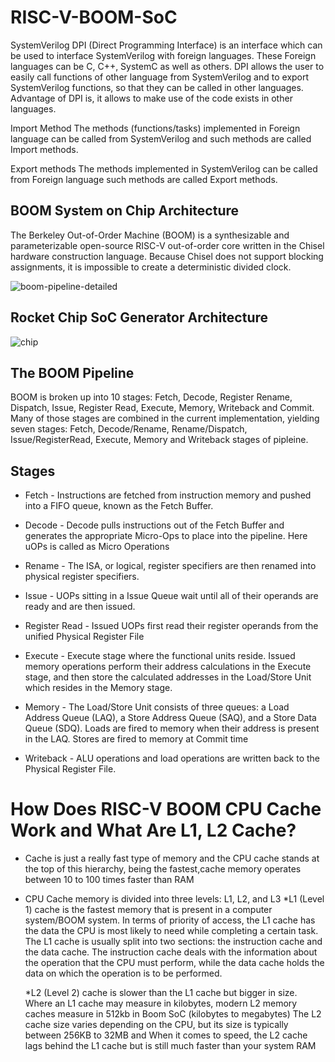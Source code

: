 # RISC-V-BOOM-SoC

SystemVerilog DPI (Direct Programming Interface) is an interface which can be used to interface SystemVerilog with foreign languages. These Foreign languages can be C, C++, SystemC as well as others.
DPI allows the user to easily call functions of other language from SystemVerilog and to export SystemVerilog functions, so that they can be called in other languages.
Advantage of DPI is,  it allows to make use of the code exists in other languages.

Import Method
The methods (functions/tasks) implemented in Foreign language can be called from SystemVerilog and such methods are called Import methods.

Export methods
The methods implemented in SystemVerilog can be called from Foreign language such methods are called Export methods.


## BOOM System on Chip Architecture

The Berkeley Out-of-Order Machine (BOOM) is a synthesizable and parameterizable open-source RISC-V out-of-order core written in the Chisel hardware construction language. Because Chisel does not support blocking assignments, it is impossible to create a deterministic divided clock.

![boom-pipeline-detailed](https://user-images.githubusercontent.com/88897605/229101205-d68503f4-b6b9-4db0-904b-bc45e3bb90fd.jpg)

## Rocket Chip SoC Generator Architecture 
![chip](https://user-images.githubusercontent.com/88897605/229102201-44804a08-e1c1-4595-a336-73b50c44833b.png)

## The BOOM Pipeline
BOOM is broken up into 10 stages: Fetch, Decode, Register Rename, Dispatch, Issue, Register Read, Execute, Memory, Writeback and Commit. 
Many of those stages are combined in the current implementation, yielding seven stages: Fetch, Decode/Rename, Rename/Dispatch, Issue/RegisterRead, Execute, Memory and Writeback stages of pipleine.


## Stages
* Fetch - Instructions are fetched from instruction memory and pushed into a FIFO queue, known as the Fetch Buffer.
* Decode - Decode pulls instructions out of the Fetch Buffer and generates the appropriate Micro-Ops to place into the pipeline. Here uOPs is called as Micro Operations
* Rename - The ISA, or logical, register specifiers are then renamed into physical register specifiers.
* Issue - UOPs sitting in a Issue Queue wait until all of their operands are ready and are then issued.
* Register Read - Issued UOPs first read their register operands from the unified Physical Register File 
* Execute - Execute stage where the functional units reside. Issued memory operations perform their address calculations in the Execute stage, and then     store the calculated addresses in the Load/Store Unit which resides in the Memory stage.

* Memory - The Load/Store Unit consists of three queues: a Load Address Queue (LAQ), a Store Address Queue (SAQ), and a Store Data Queue (SDQ). Loads are   fired to memory when their address is present in the LAQ. Stores are fired to memory at Commit time

* Writeback - ALU operations and load operations are written back to the Physical Register File.

# How Does RISC-V BOOM CPU Cache Work and What Are L1, L2 Cache?
* Cache is just a really fast type of memory and the CPU cache stands at the top of this hierarchy, being the fastest,cache memory operates between 10 to   100 times faster than RAM
* CPU Cache memory is divided into three levels: L1, L2, and L3
  *L1 (Level 1) cache is the fastest memory that is present in a computer system/BOOM system. In terms of priority of access, the L1 cache has the data     the CPU is most likely to need while completing a certain task.
  The L1 cache is usually split into two sections: the instruction cache and the data cache. The instruction cache deals with the information about the     operation that the CPU must perform, while the data cache holds the data on which the operation is to be performed.
  
  *L2 (Level 2) cache is slower than the L1 cache but bigger in size. Where an L1 cache may measure in kilobytes, modern L2 memory caches measure in       512kb in Boom SoC (kilobytes to megabytes) The L2 cache size varies depending on the CPU, but its size is typically between 256KB to 32MB and When it     comes to speed, the L2 cache lags behind the L1 cache but is still much faster than your system RAM
